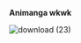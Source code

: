 **Animanga wkwk**

![download (23)](https://github.com/LeoTsukinaga28/Animanga/assets/138878819/5224272c-2c2b-4a6e-bd5e-3d7bdce37739)
